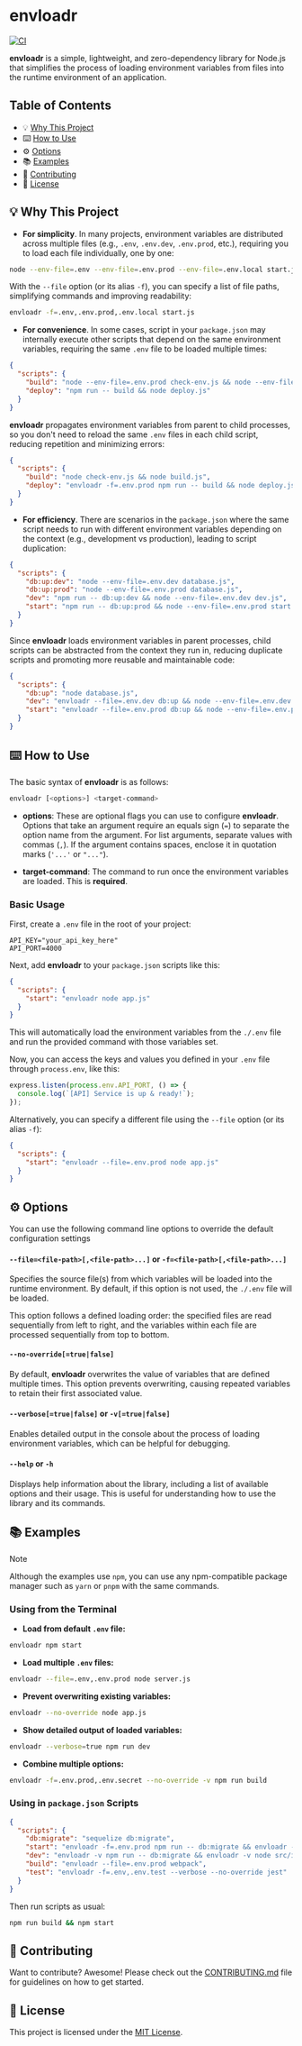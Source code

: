 # envloadr

[![CI](https://github.com/patoale/envloadr/actions/workflows/ci.yml/badge.svg)](https://github.com/patoale/envloadr/actions/workflows/ci.yml)


**envloadr** is a simple, lightweight, and zero-dependency library for Node.js that simplifies the process of loading environment variables from files into the runtime environment of an application.

## Table of Contents

- 💡 [Why This Project](#-why-this-project)
- ⌨️ [How to Use](#-how-to-use)
- ⚙️ [Options](#-options)
- 📚 [Examples](#-examples)
- 🤝 [Contributing](#-contributing)
- 📄 [License](#-license)

## 💡 Why This Project

- **For simplicity**. In many projects, environment variables are distributed across multiple files (e.g., `.env`, `.env.dev`, `.env.prod`, etc.), requiring you to load each file individually, one by one:
```bash
node --env-file=.env --env-file=.env.prod --env-file=.env.local start.js
```

With the `--file` option (or its alias `-f`), you can specify a list of file paths, simplifying commands and improving readability:
```bash
envloadr -f=.env,.env.prod,.env.local start.js
```

- **For convenience**. In some cases, script in your `package.json` may internally execute other scripts that depend on the same environment variables, requiring the same `.env` file to be loaded multiple times:
```json
{
  "scripts": {
    "build": "node --env-file=.env.prod check-env.js && node --env-file=.env.prod build.js",
    "deploy": "npm run -- build && node deploy.js"
  }
}
```

**envloadr** propagates environment variables from parent to child processes, so you don't need to reload the same `.env` files in each child script, reducing repetition and minimizing errors:
```json
{
  "scripts": {
    "build": "node check-env.js && node build.js",
    "deploy": "envloadr -f=.env.prod npm run -- build && node deploy.js"
  }
}
```

- **For efficiency**. There are scenarios in the `package.json` where the same script needs to run with different environment variables depending on the context (e.g., development vs production), leading to script duplication:
```json
{
  "scripts": {
    "db:up:dev": "node --env-file=.env.dev database.js",
    "db:up:prod": "node --env-file=.env.prod database.js",
    "dev": "npm run -- db:up:dev && node --env-file=.env.dev dev.js",
    "start": "npm run -- db:up:prod && node --env-file=.env.prod start.js"
  }
}
```

Since **envloadr** loads environment variables in parent processes, child scripts can be abstracted from the context they run in, reducing duplicate scripts and promoting more reusable and maintainable code:
```json
{
  "scripts": {
    "db:up": "node database.js",
    "dev": "envloadr --file=.env.dev db:up && node --env-file=.env.dev dev.js",
    "start": "envloadr --file=.env.prod db:up && node --env-file=.env.prod start.js"
  }
}
```

## ⌨️ How to Use

The basic syntax of **envloadr** is as follows:
```bash
envloadr [<options>] <target-command>
```

- **options**: These are optional flags you can use to configure **envloadr**. Options that take an argument require an equals sign (`=`) to separate the option name from the argument. For list arguments, separate values with commas (`,`). If the argument contains spaces, enclose it in quotation marks (`'...'` or `"..."`).

- **target-command**: The command to run once the environment variables are loaded. This is **required**.

### Basic Usage

First, create a `.env` file in the root of your project:
```env
API_KEY="your_api_key_here"
API_PORT=4000
```

Next, add **envloadr** to your `package.json` scripts like this:
```json
{
  "scripts": {
    "start": "envloadr node app.js"
  }
}
```
This will automatically load the environment variables from the `./.env` file and run the provided command with those variables set.

Now, you can access the keys and values you defined in your `.env` file through `process.env`, like this:
```js
express.listen(process.env.API_PORT, () => {
  console.log(`[API] Service is up & ready!`);
});
```

Alternatively, you can specify a different file using the `--file` option (or its alias `-f`):
```json
{
  "scripts": {
    "start": "envloadr --file=.env.prod node app.js"
  }
}
```

## ⚙️ Options

You can use the following command line options to override the default configuration settings

#### `--file=<file-path>[,<file-path>...]` or `-f=<file-path>[,<file-path>...]`
Specifies the source file(s) from which variables will be loaded into the runtime environment. By default, if this option is not used, the `./.env` file will be loaded.

This option follows a defined loading order: the specified files are read sequentially from left to right, and the variables within each file are processed sequentially from top to bottom.

#### `--no-override[=true|false]`
By default, **envloadr** overwrites the value of variables that are defined multiple times. This option prevents overwriting, causing repeated variables to retain their first associated value.

#### `--verbose[=true|false]` or `-v[=true|false]`
Enables detailed output in the console about the process of loading environment variables, which can be helpful for debugging.

#### `--help` or `-h`
Displays help information about the library, including a list of available options and their usage. This is useful for understanding how to use the library and its commands.

## 📚 Examples

> [!NOTE]
> Although the examples use `npm`, you can use any npm-compatible package manager such as `yarn` or `pnpm` with the same commands.

### Using from the Terminal

- **Load from default `.env` file:**
```bash
envloadr npm start
```

- **Load multiple `.env` files:**
```bash
envloadr --file=.env,.env.prod node server.js
```

- **Prevent overwriting existing variables:**
```bash
envloadr --no-override node app.js
```

- **Show detailed output of loaded variables:**
```bash
envloadr --verbose=true npm run dev
```

- **Combine multiple options:**
```bash
envloadr -f=.env.prod,.env.secret --no-override -v npm run build
```

### Using in `package.json` Scripts

```json
{
  "scripts": {
    "db:migrate": "sequelize db:migrate",
    "start": "envloadr -f=.env.prod npm run -- db:migrate && envloadr -f=.env.prod node dist/index.js",
    "dev": "envloadr -v npm run -- db:migrate && envloadr -v node src/index.js",
    "build": "envloadr --file=.env.prod webpack",
    "test": "envloadr -f=.env,.env.test --verbose --no-override jest"
  }
}
```

Then run scripts as usual:
```bash
npm run build && npm start
```

## 🤝 Contributing

Want to contribute? Awesome! Please check out the [CONTRIBUTING.md](CONTRIBUTING.md) file for guidelines on how to get started.

## 📄 License

This project is licensed under the [MIT License](LICENSE.md).